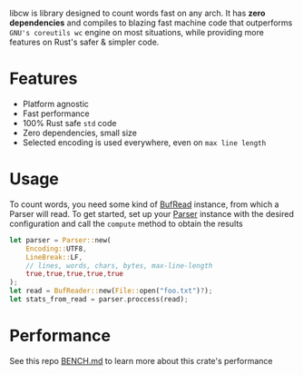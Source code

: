 <!-- cargo-sync-readme start -->

libcw is library designed to count words fast on any arch. It has **zero
dependencies** and compiles to blazing fast machine code
that outperforms `GNU's coreutils wc` engine on most situations, while
providing more features on Rust's safer & simpler code.

# Features
- Platform agnostic
- Fast performance
- 100% Rust safe `std` code
- Zero dependencies, small size
- Selected encoding is used everywhere, even on `max line length`

# Usage
To count words, you need some kind of [BufRead](std::io::BufRead) instance,
from which a Parser will read. To get started, set up your [Parser](crate::Parser)
instance with the desired configuration and call the `compute` method to
obtain the results

```rust
let parser = Parser::new(
    Encoding::UTF8,
    LineBreak::LF,
    // lines, words, chars, bytes, max-line-length
    true,true,true,true,true
);
let read = BufReader::new(File::open("foo.txt")?);
let stats_from_read = parser.proccess(read);
```

# Performance
See this repo [BENCH.md](https://github.com/Altair-Bueno/cw/blob/master/BENCH.md)
to learn more about this crate's performance

<!-- cargo-sync-readme end -->